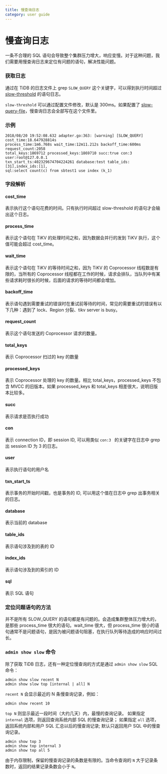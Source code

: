 ```yaml
---
title: 慢查询日志
category: user guide
---
```


# 慢查询日志

一条不合理的 SQL 语句会导致整个集群压力增大，响应变慢。对于这种问题，我们需要用慢查询日志来定位有问题的语句，解决性能问题。

### 获取日志

通过在 TiDB 的日志文件上 grep `SLOW_QUERY` 这个关键字，可以得到执行时间超过 [slow-threshold](../op-guide/tidb-config-file.md#slow-threshold) 的语句日志。

`slow-threshold` 可以通过配置文件修改，默认是 300ms。如果配置了 [slow-query-file](../op-guide/tidb-config-file.md#slow-query-file)，慢查询日志会全部写在这个文件里。

### 示例

```
2018/08/20 19:52:08.632 adapter.go:363: [warning] [SLOW_QUERY] cost_time:18.647928814s
process_time:1m6.768s wait_time:12m11.212s backoff_time:600ms request_count:2058
total_keys:1869712 processed_keys:1869710 succ:true con:3 user:root@127.0.0.1
txn_start_ts:402329674704224261 database:test table_ids:[31],index_ids:[1],
sql:select count(c) from sbtest1 use index (k_1)
```

### 字段解析

#### cost_time

表示执行这个语句花费的时间。只有执行时间超过 slow-threshold 的语句才会输出这个日志。

#### process_time

表示这个语句在 TiKV 的处理时间之和，因为数据会并行的发到 TiKV 执行，这个值可能会超过 cost_time。

#### wait_time

表示这个语句在 TiKV 的等待时间之和，因为 TiKV 的 Coprocessor 线程数是有限的，当所有的 Coprocessor 线程都在工作的时候，请求会排队，当队列中有某些请求耗时很长的时候，后面的请求的等待时间都会增加。

#### backoff_time

表示语句遇到需要重试的错误时在重试前等待的时间，常见的需要重试的错误有以下几种：遇到了 lock、Region 分裂、tikv server is busy。

#### request_count

表示这个语句发送的 Coprocessor 请求的数量。

#### total_keys

表示 Coprocessor 扫过的 key 的数量

#### processed_keys

表示 Coprocessor 处理的 key 的数量。相比 total_keys，processed_keys 不包含 MVCC 的旧版本。如果 processed_keys 和 total_keys 相差很大，说明旧版本比较多。

#### succ

表示请求是否执行成功

#### con

表示 connection ID，即 session ID, 可以用类似 `con:3 ` 的关键字在日志中 grep 出 session ID 为 3 的日志。

#### user

表示执行语句的用户名

#### txn_start_ts

表示事务的开始时间戳，也是事务的 ID, 可以用这个值在日志中 grep 出事务相关的日志。

#### database

表示当前的 database

#### table_ids

表示语句涉及到的表的 ID

#### index_ids

表示语句涉及到的索引的 ID

#### sql

表示 SQL 语句

### 定位问题语句的方法

并不是所有 SLOW_QUERY 的语句都是有问题的。会造成集群整体压力增大的，是那些 process_time 很大的语句。wait_time 很大，但 process_time 很小的语句通常不是问题语句，是因为被问题语句阻塞，在执行队列等待造成的响应时间过长。

### `admin show slow` 命令

除了获取 TiDB 日志，还有一种定位慢查询的方式是通过 `admin show slow` SQL 命令：

    admin show slow recent N
    admin show slow top [internal | all] N

`recent N` 会显示最近的 N 条慢查询记录，例如：

    admin show recent 10

`top N` 则显示最近一段时间（大约几天）内，最慢的查询记录。
如果指定 `internal` 选项，则返回查询系统内部 SQL 的慢查询记录；
如果指定 `all` 选项，返回系统内部和用户 SQL 汇总以后的慢查询记录;
默认只返回用户 SQL 中的慢查询记录。

    admin show top 3
    admin show top internal 3
    admin show top all 5

由于内存限制，保留的慢查询记录的条数是有限的。当命令查询的 `N` 大于记录条数时，返回的结果记录条数会小于 `N`。
